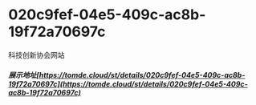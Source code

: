 # 020c9fef-04e5-409c-ac8b-19f72a70697c
科技创新协会网站
##### 展示地址[https://tomde.cloud/st/details/020c9fef-04e5-409c-ac8b-19f72a70697c](https://tomde.cloud/st/details/020c9fef-04e5-409c-ac8b-19f72a70697c)